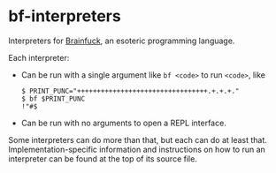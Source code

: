 # bf-interpreters
Interpreters for [Brainfuck](https://esolangs.org/wiki/brainfuck), an esoteric programming language.

Each interpreter:
- Can be run with a single argument like `bf <code>` to run `<code>`, like
  ```shell
  $ PRINT_PUNC="+++++++++++++++++++++++++++++++++.+.+.+."
  $ bf $PRINT_PUNC
  !"#$
  ```
- Can be run with no arguments to open a REPL interface.

Some interpreters can do more than that, but each can do at least that. Implementation-specific
information and instructions on how to run an interpreter can be found at the top of its source file.
